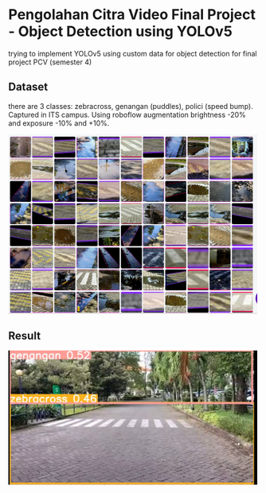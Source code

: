 # Pengolahan Citra Video Final Project -  Object Detection using YOLOv5

trying to implement YOLOv5 using custom data for object detection for final project PCV (semester 4)

## Dataset
there are 3 classes: zebracross, genangan (puddles), polici (speed bump). Captured in ITS campus. Using roboflow augmentation brightness -20% and exposure -10% and +10%.

<img src="/dataset-custom.bmp" alt="Alt text" width="500"/>

## Result
<img src="/objdetect-yolov5-result.bmp" alt="Alt text" width="500"/>
